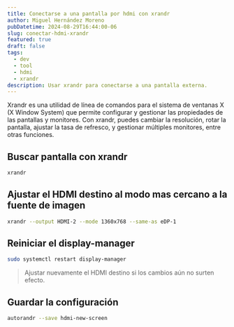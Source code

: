 ```yaml
---
title: Conectarse a una pantalla por hdmi con xrandr 
author: Miguel Hernández Moreno
pubDatetime: 2024-08-29T16:44:00-06
slug: conectar-hdmi-xrandr
featured: true
draft: false
tags:
  - dev
  - tool
  - hdmi
  - xrandr
description: Usar xrandr para conectarse a una pantalla externa.
---
```


Xrandr es una utilidad de línea de comandos para el sistema de ventanas X (X Window System) que permite configurar y gestionar las propiedades de las pantallas y monitores. Con xrandr, puedes cambiar la resolución, rotar la pantalla, ajustar la tasa de refresco, y gestionar múltiples monitores, entre otras funciones.

## Buscar pantalla con xrandr

```bash
xrandr
```

## Ajustar el HDMI destino al modo mas cercano a la fuente de imagen

```bash
xrandr --output HDMI-2 --mode 1360x768 --same-as eDP-1
```

## Reiniciar el display-manager

```bash
sudo systemctl restart display-manager
```

> Ajustar nuevamente el HDMI destino si los cambios aún no surten efecto.

## Guardar la configuración

```bash
autorandr --save hdmi-new-screen
```

